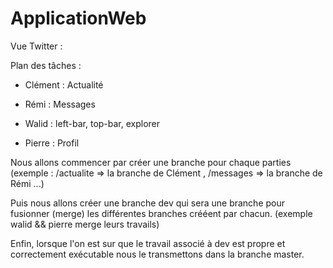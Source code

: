 # ApplicationWeb

Vue Twitter :

Plan des tâches :

- Clément : Actualité


- Rémi : Messages


- Walid : left-bar, top-bar, explorer


- Pierre : Profil


Nous allons commencer par créer une branche pour chaque parties (exemple : /actualite => la branche de Clément , /messages => la branche de Rémi ...)

Puis nous allons créer une branche dev qui sera une branche pour fusionner (merge) les différentes branches crééent par chacun. (exemple walid && pierre merge leurs travails)

Enfin, lorsque l'on est sur que le travail associé à dev est propre et correctement exécutable nous le transmettons dans la branche master.

